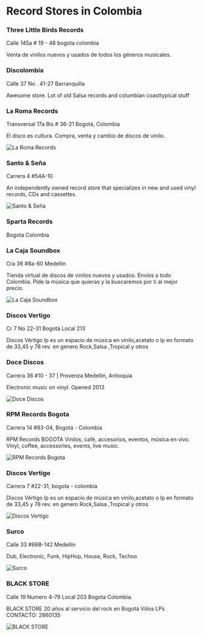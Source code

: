 # Record Stores in Colombia

### Three Little Birds Records

Calle 145a # 19 - 48 bogota colombia

Venta de vinilos nuevos y usados de todos los géneros musicales.

### Discolombia

Calle 37 No . 41-27
Barranquilla

Awesome store. Lot of old Salsa records and columbian coasttypical stuff

### La Roma Records

Transversal 17a Bis # 36-21
Bogotá, Colombia

El disco es cultura. 
Compra, venta y cambio de discos de vinilo.

![La Roma Records](https://discogslabs.imgix.net/vinylhub/5670eabe146d4f00117007dd.jpg?auto=compress%2Cformat&fit=max&fm=jpg&h=2000&w=2000&s=130dbb03241c226571d0eb28cae07176 "La Roma Records")

### Santo & Seña

Carrera 4 #54A-10

An independently owned record store that specializes in new and used vinyl records, CDs and cassettes.

![Santo & Seña](https://discogslabs.imgix.net/vinylhub/5a0e0957f7d84b002090c5ef.jpg?auto=compress%2Cformat&fit=max&fm=jpg&h=2000&w=2000&s=cde5fcab4a4a911d12ce4d87a1017382 "Santo & Seña")

### Sparta Records

Bogota
Colombia

### La Caja Soundbox

Cra 36 #8a-60
Medellín

Tienda virtual de discos de vinilos nuevos y usados.
Envíos a todo Colombia.
Pide la música que quieras y la buscaremos por ti al mejor precio.

![La Caja Soundbox](https://discogslabs.imgix.net/vinylhub/59aef0a08aed2f00148d2615.jpg?auto=compress%2Cformat&fit=max&fm=jpg&h=2000&w=2000&s=5313950eaae3c5fabd5668a17d943363 "La Caja Soundbox")

### Discos Vertigo

Cr 7 No 22-31 Bogotá
Local 213

Discos Vértigo lp es un espacio de música en vinilo,acetato o lp en formato de 33,45 y 78 rev. en genero Rock,Salsa ,Tropical y otros

### Doce Discos

Carrera 36 #10 - 37 | Provenza
Medellín, Antioquia

Electronic music on vinyl. Opened 2013

![Doce Discos](https://discogslabs.imgix.net/vinylhub/53e477f0d66f410008114e8c.jpg?auto=compress%2Cformat&fit=max&fm=jpg&h=2000&w=2000&s=0352c650a3a0126a2343143b325919cf "Doce Discos")

### RPM Records Bogota

Carrera 14 #83-04, Bogotá - Colombia

RPM Records BOGOTA Vinilos, café, accesorios, eventos, música en vivo.
Vinyl, coffee, accessories, events, live music.

![RPM Records Bogota](https://discogslabs.imgix.net/vinylhub/57abc6e7a6bbcd001701758e.jpg?auto=compress%2Cformat&fit=max&fm=jpg&h=2000&w=2000&s=0a2a6ce5e3b831c04a175a271bd5223e "RPM Records Bogota")

### Discos Vertigo

Carrera 7 #22-31, bogota - colombia

Discos Vértigo lp es un espacio de música en vinilo,acetato o lp en formato de 33,45 y 78 rev. en genero Rock,Salsa ,Tropical y otros

![Discos Vertigo](https://discogslabs.imgix.net/vinylhub/567af7b48e197300156c7013.jpg?auto=compress%2Cformat&fit=max&fm=jpg&h=2000&w=2000&s=11dac5ff502becf76140bf6e37393374 "Discos Vertigo")

### Surco

Calle 33 #66B-142
Medellín

Dub, Electronic, Funk, HipHop, House, Rock, Techno

![Surco](https://discogslabs.imgix.net/vinylhub/54836c21a6fc4300100c69ce.jpg?auto=compress%2Cformat&fit=max&fm=jpg&h=2000&w=2000&s=2307a0b9816997f9030874d85eb9769e "Surco")

### BLACK STORE

Calle 19 
Numero 4-79 
Local 203 
Bogota
Colombia.

BLACK STORE
20 años al servicio del rock en Bogotá
Viilos LPs
 CONTACTO: 2860135

![BLACK STORE](https://discogslabs.imgix.net/vinylhub/5a9c7cab8fbca00086d1611c.jpg?auto=compress%2Cformat&fit=max&fm=jpg&h=2000&w=2000&s=f1cd84ac515ab0555195cc7b926560f8 "BLACK STORE")

